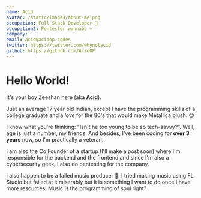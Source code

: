 ```yaml
---
name: Acid
avatar: /static/images/about-me.png
occupation: Full Stack Developer 🐛
occupation2: Pentester wannabe 💀
company: 
email: acid@acidop.codes
twitter: https://twitter.com/whynotacid
github: https://github.com/AcidOP
---
```


# Hello World!

It's your boy Zeeshan here (aka **Acid**). 

Just an average 17 year old Indian, except I have the programming skills of a college graduate and a *love* for the 80's that would make Metallica blush. 😊

I know what you're thinking: "Isn't he too young to be so tech-savvy?".
Well, age is just a number, my friends. And besides, I've been coding for **over 3 years** now, so I'm practically a veteran.

I am also the Co Founder of a startup (I'll make a post soon) where I'm responsible for the backend and the frontend and since I'm also a cybersecurity geek, I also do pentesting for the company.

I also happen to be a failed music producer 🤧. I tried making music using FL Studio but failed at it miserably but it is something I want to do once I have more resources. Music is the programming of soul right?
